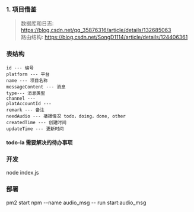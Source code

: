 ### 1. 项目借鉴
   > 数据库和日志: https://blog.csdn.net/qq_35876316/article/details/132685063  
   > 路由结构: https://blog.csdn.net/SongD1114/article/details/124406361

### 表结构
```
id --- 编号
platform --- 平台
name --- 项目名称
messageContent --- 消息
type--- 消息类型
channel --- 
platAccountId --- 
remark --- 备注
needAudio --- 播报情况 todo，doing，done, other
createdTime --- 创建时间
updateTime --- 更新时间

```

#### todo-la 需要解决的待办事项

### 开发
node index.js

### 部署
pm2 start npm --name audio_msg -- run start:audio_msg

